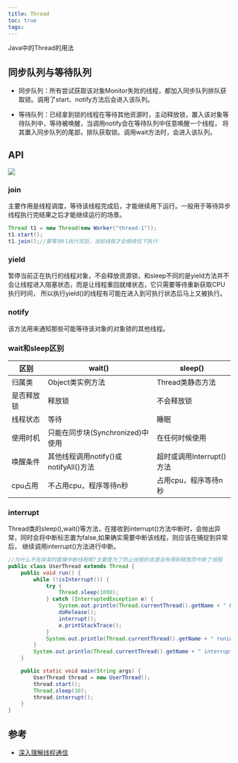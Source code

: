 ```yaml
---
title: Thread
toc: true
tags:
---
```



Java中的Thread的用法


## 同步队列与等待队列

- 同步队列：所有尝试获取该对象Monitor失败的线程，都加入同步队列排队获取锁。调用了start、notify方法后会进入该队列。

- 等待队列：已经拿到锁的线程在等待其他资源时，主动释放锁，置入该对象等待队列中，等待被唤醒，当调用notify会在等待队列中任意唤醒一个线程，
  将其置入同步队列的尾部，排队获取锁。调用wait方法时，会进入该队列。



## API

![](./1.png)

### join

主要作用是线程调度，等待该线程完成后，才能继续用下运行。一般用于等待异步线程执行完结果之后才能继续运行的场景。

```java
Thread t1 = new Thread(new Worker("thread-1")); 
t1.start();
t1.join();//要等待t1执行完后，当前线程才会继续往下执行
```

### yield

暂停当前正在执行的线程对象，不会释放资源锁，和sleep不同的是yield方法并不会让线程进入阻塞状态，而是让线程重回就绪状态，它只需要等待重新获取CPU执行时间，
所以执行yield()的线程有可能在进入到可执行状态后马上又被执行。

### notify

该方法用来通知那些可能等待该对象的对象锁的其他线程。

### wait和sleep区别

区别 | wait() | sleep()
--- | --- | ---
归属类|Object类实例方法|Thread类静态方法
是否释放锁|释放锁|不会释放锁
线程状态|等待|睡眠
使用时机|只能在同步块(Synchronized)中使用|在任何时候使用
唤醒条件|其他线程调用notify()或notifyAll()方法|超时或调用Interrupt()方法
cpu占用|不占用cpu，程序等待n秒|占用cpu，程序等待n秒


### interrupt

Thread类的sleep(),wait()等方法，在接收到interrupt()方法中断时，会抛出异常，同时会将中断标志置为false,如果确实需要中断该线程，则应该在捕捉到异常后，
继续调用interrupt()方法进行中断。

```java
//为什么不在异常时直接中断线程呢?主要是为了防止线程的资源没有得到释放而中断了线程
public class UserThread extends Thread {
    public void run() {
        while (!isInterrupt()) {
            try {
                Thread.sleep(1000);
            } catch (InterruptedException e) {
                System.out.println(Thread.currentThread().getName + " Exception,interrupt flag is" + isInterrupted()); //释放资源
                doRelease();
                interrupt();
                e.printStackTrace();
            }
            System.out.println(Thread.currentThread().getName + " runing");
        }
        System.out.println(Thread.currentThread().getName + " interrupt flag is " + isInterrupted());
    }

    public static void main(String args) {
        UserThread thread = new UserThread();
        thread.start();
        Thread.sleep(30);
        thread.interrupt();
    }
}
```


## 参考

- [深入理解线程通信](https://crossoverjie.top/%2F2018%2F03%2F16%2Fjava-senior%2Fthread-communication%2F)
